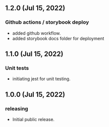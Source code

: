 ## 1.2.0 (Jul 15, 2022)

### Github actions / storybook deploy

- added github workflow.
- added storybook docs folder for deployment

## 1.1.0 (Jul 15, 2022)

### Unit tests

- initiating jest for unit testing.

## 1.0.0 (Jul 15, 2022)

### releasing

- Initial public release.
